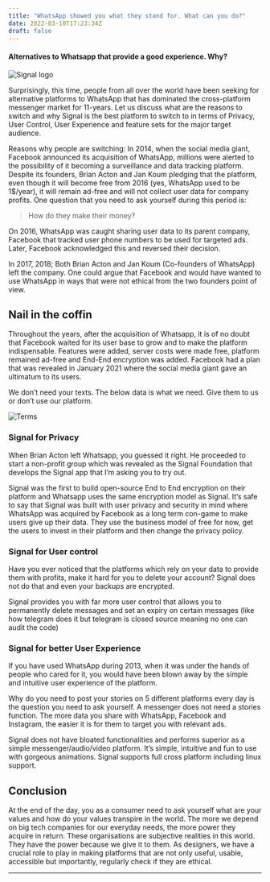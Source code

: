 ```yaml
---
title: "WhatsApp showed you what they stand for. What can you do?"
date: 2022-03-10T17:23:34Z
draft: false
---
```

#### Alternatives to Whatsapp that provide a good experience. Why?
![Signal logo](https://benhur.me/img/WhatsApp/Signal-icon.jpeg)

Surprisingly, this time, people from all over the world have been seeking for alternative platforms to WhatsApp that has dominated the cross-platform messenger market for 11-years. Let us discuss what are the reasons to switch and why Signal is the best platform to switch to in terms of Privacy, User Control, User Experience and feature sets for the major target audience.

Reasons why people are switching: In 2014, when the social media giant, Facebook announced its acquisition of WhatsApp, millions were alerted to the possibility of it becoming a surveillance and data tracking platform. Despite its founders, Brian Acton and Jan Koum pledging that the platform, even though it will become free from 2016 (yes, WhatsApp used to be 1$/year), it will remain ad-free and will not collect user data for company profits. One question that you need to ask yourself during this period is:

>How do they make their money?

On 2016, WhatsApp was caught sharing user data to its parent company, Facebook that tracked user phone numbers to be used for targeted ads. Later, Facebook acknowledged this and reversed their decision.

In 2017, 2018; Both Brian Acton and Jan Koum (Co-founders of WhatsApp) left the company. One could argue that Facebook and would have wanted to use WhatsApp in ways that were not ethical from the two founders point of view.

## Nail in the coffin
Throughout the years, after the acquisition of Whatsapp, it is of no doubt that Facebook waited for its user base to grow and to make the platform indispensable. Features were added, server costs were made free, platform remained ad-free and End-End encryption was added. Facebook had a plan that was revealed in January 2021 where the social media giant gave an ultimatum to its users.

We don’t need your texts. The below data is what we need. Give them to us or don’t use our platform.

![Terms](https://benhur.me/img/WhatsApp/Terms.jpeg)

### Signal for Privacy
When Brian Acton left Whatsapp, you guessed it right. He proceeded to start a non-profit group which was revealed as the Signal Foundation that develops the Signal app that I’m asking you to try out.

Signal was the first to build open-source End to End encryption on their platform and Whatsapp uses the same encryption model as Signal. It’s safe to say that Signal was built with user privacy and security in mind where WhatsApp was acquired by Facebook as a long term con-game to make users give up their data. They use the business model of free for now, get the users to invest in their platform and then change the privacy policy.

### Signal for User control
Have you ever noticed that the platforms which rely on your data to provide them with profits, make it hard for you to delete your account? Signal does not do that and even your backups are encrypted.

Signal provides you with far more user control that allows you to permanently delete messages and set an expiry on certain messages (like how telegram does it but telegram is closed source meaning no one can audit the code)

### Signal for better User Experience
If you have used WhatsApp during 2013, when it was under the hands of people who cared for it, you would have been blown away by the simple and intuitive user experience of the platform.

Why do you need to post your stories on 5 different platforms every day is the question you need to ask yourself. A messenger does not need a stories function. The more data you share with WhatsApp, Facebook and Instagram, the easier it is for them to target you with relevant ads.

Signal does not have bloated functionalities and performs superior as a simple messenger/audio/video platform. It’s simple, intuitive and fun to use with gorgeous animations. Signal supports full cross platform including linux support.

## Conclusion 
At the end of the day, you as a consumer need to ask yourself what are your values and how do your values transpire in the world. The more we depend on big tech companies for our everyday needs, the more power they acquire in return. These organisations are subjective realities in this world. They have the power because we give it to them. As designers, we have a crucial role to play in making platforms that are not only useful, usable, accessible but importantly, regularly check if they are ethical.

***